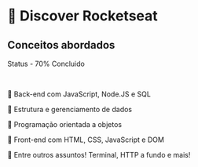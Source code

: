 # 🚀 Discover Rocketseat
<h2>Conceitos abordados</h2>
<p> Status - 70% Concluido<p>
<br>
<p> 📌 Back-end com JavaScript, Node.JS e SQL</p>
<p> 📌 Estrutura e gerenciamento de dados</p>
<p> 📌 Programação orientada a objetos</p>
<p> 📌 Front-end com HTML, CSS, JavaScript e DOM</p>
<p> 📌 Entre outros assuntos! Terminal, HTTP a fundo e mais!</p>


 
